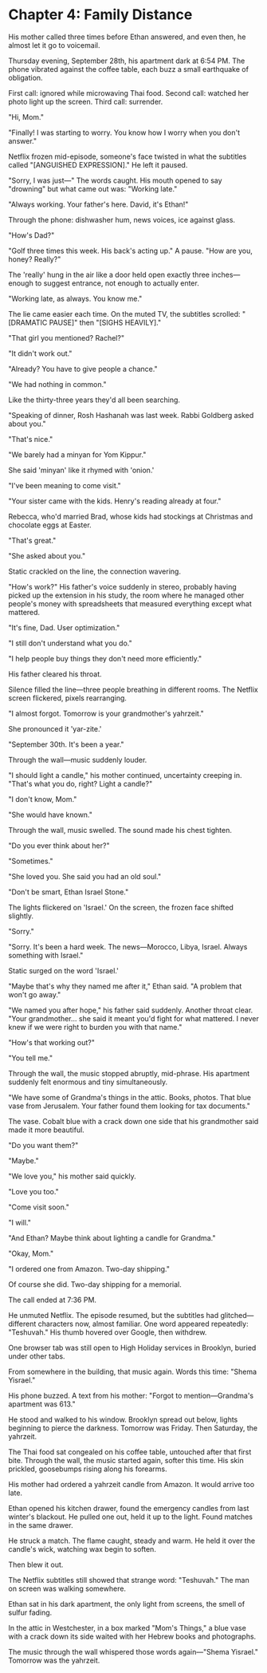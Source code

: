 # Chapter 4: Family Distance

His mother called three times before Ethan answered, and even then, he almost let it go to voicemail.

Thursday evening, September 28th, his apartment dark at 6:54 PM. The phone vibrated against the coffee table, each buzz a small earthquake of obligation.

First call: ignored while microwaving Thai food.
Second call: watched her photo light up the screen.
Third call: surrender.

"Hi, Mom."

"Finally! I was starting to worry. You know how I worry when you don't answer."

Netflix frozen mid-episode, someone's face twisted in what the subtitles called "[ANGUISHED EXPRESSION]." He left it paused.

"Sorry, I was just—" The words caught. His mouth opened to say "drowning" but what came out was: "Working late."

"Always working. Your father's here. David, it's Ethan!"

Through the phone: dishwasher hum, news voices, ice against glass.

"How's Dad?"

"Golf three times this week. His back's acting up." A pause. "How are you, honey? Really?"

The 'really' hung in the air like a door held open exactly three inches—enough to suggest entrance, not enough to actually enter.

"Working late, as always. You know me."

The lie came easier each time. On the muted TV, the subtitles scrolled: "[DRAMATIC PAUSE]" then "[SIGHS HEAVILY]."

"That girl you mentioned? Rachel?"

"It didn't work out."

"Already? You have to give people a chance."

"We had nothing in common."

Like the thirty-three years they'd all been searching.

"Speaking of dinner, Rosh Hashanah was last week. Rabbi Goldberg asked about you."

"That's nice."

"We barely had a minyan for Yom Kippur."

She said 'minyan' like it rhymed with 'onion.'

"I've been meaning to come visit."

"Your sister came with the kids. Henry's reading already at four."

Rebecca, who'd married Brad, whose kids had stockings at Christmas and chocolate eggs at Easter.

"That's great."

"She asked about you."

Static crackled on the line, the connection wavering.


"How's work?" His father's voice suddenly in stereo, probably having picked up the extension in his study, the room where he managed other people's money with spreadsheets that measured everything except what mattered.

"It's fine, Dad. User optimization."

"I still don't understand what you do."

"I help people buy things they don't need more efficiently."

His father cleared his throat.

Silence filled the line—three people breathing in different rooms. The Netflix screen flickered, pixels rearranging.

"I almost forgot. Tomorrow is your grandmother's yahrzeit."

She pronounced it 'yar-zite.'

"September 30th. It's been a year."

Through the wall—music suddenly louder.

"I should light a candle," his mother continued, uncertainty creeping in. "That's what you do, right? Light a candle?"

"I don't know, Mom."

"She would have known."

Through the wall, music swelled. The sound made his chest tighten.

"Do you ever think about her?"

"Sometimes."

"She loved you. She said you had an old soul."

"Don't be smart, Ethan Israel Stone."

The lights flickered on 'Israel.' On the screen, the frozen face shifted slightly.

"Sorry."

"Sorry. It's been a hard week. The news—Morocco, Libya, Israel. Always something with Israel."

Static surged on the word 'Israel.'

"Maybe that's why they named me after it," Ethan said. "A problem that won't go away."

"We named you after hope," his father said suddenly. Another throat clear. "Your grandmother... she said it meant you'd fight for what mattered. I never knew if we were right to burden you with that name."

"How's that working out?"

"You tell me."

Through the wall, the music stopped abruptly, mid-phrase. His apartment suddenly felt enormous and tiny simultaneously.

"We have some of Grandma's things in the attic. Books, photos. That blue vase from Jerusalem. Your father found them looking for tax documents."

The vase. Cobalt blue with a crack down one side that his grandmother said made it more beautiful.

"Do you want them?"

"Maybe."

"We love you," his mother said quickly.

"Love you too."

"Come visit soon."

"I will."

"And Ethan? Maybe think about lighting a candle for Grandma."

"Okay, Mom."

"I ordered one from Amazon. Two-day shipping."

Of course she did. Two-day shipping for a memorial.

The call ended at 7:36 PM.

He unmuted Netflix. The episode resumed, but the subtitles had glitched—different characters now, almost familiar. One word appeared repeatedly: "Teshuvah." His thumb hovered over Google, then withdrew.

One browser tab was still open to High Holiday services in Brooklyn, buried under other tabs.

From somewhere in the building, that music again. Words this time: "Shema Yisrael."

His phone buzzed. A text from his mother: "Forgot to mention—Grandma's apartment was 613."

He stood and walked to his window. Brooklyn spread out below, lights beginning to pierce the darkness. Tomorrow was Friday. Then Saturday, the yahrzeit.

The Thai food sat congealed on his coffee table, untouched after that first bite. Through the wall, the music started again, softer this time. His skin prickled, goosebumps rising along his forearms.

His mother had ordered a yahrzeit candle from Amazon. It would arrive too late.

Ethan opened his kitchen drawer, found the emergency candles from last winter's blackout. He pulled one out, held it up to the light. Found matches in the same drawer.

He struck a match. The flame caught, steady and warm. He held it over the candle's wick, watching wax begin to soften.

Then blew it out.

The Netflix subtitles still showed that strange word: "Teshuvah." The man on screen was walking somewhere.

Ethan sat in his dark apartment, the only light from screens, the smell of sulfur fading.

In the attic in Westchester, in a box marked "Mom's Things," a blue vase with a crack down its side waited with her Hebrew books and photographs.

The music through the wall whispered those words again—"Shema Yisrael."
Tomorrow was the yahrzeit.